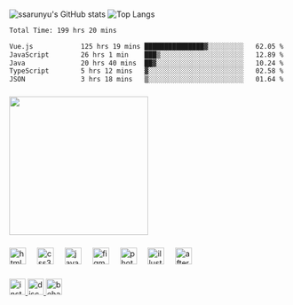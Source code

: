 ###

![ssarunyu's GitHub stats](https://github-readme-stats.vercel.app/api?username=ssarunyu&show_icons=true&theme=vue-dark)
![Top Langs](https://github-readme-stats.vercel.app/api/top-langs/?username=ssarunyu&layout=compact&theme=vue-dark)

<!--START_SECTION:waka-->

```txt
Total Time: 199 hrs 20 mins

Vue.js            125 hrs 19 mins ███████████████▓░░░░░░░░░   62.05 %
JavaScript        26 hrs 1 min    ███▒░░░░░░░░░░░░░░░░░░░░░   12.89 %
Java              20 hrs 40 mins  ██▓░░░░░░░░░░░░░░░░░░░░░░   10.24 %
TypeScript        5 hrs 12 mins   ▓░░░░░░░░░░░░░░░░░░░░░░░░   02.58 %
JSON              3 hrs 18 mins   ▒░░░░░░░░░░░░░░░░░░░░░░░░   01.64 %
```

<!--END_SECTION:waka-->

###

<img height="250" src="https://media.tenor.com/RQxJd4xNNDYAAAAd/chainsaw-man-anime.gif"  />

###

<div align="left">
  <img src="https://cdn.jsdelivr.net/gh/devicons/devicon/icons/html5/html5-original.svg" height="30" alt="html5 logo"  />
  <img width="12" />
  <img src="https://cdn.jsdelivr.net/gh/devicons/devicon/icons/css3/css3-original.svg" height="30" alt="css3 logo"  />
  <img width="12" />
  <img src="https://cdn.jsdelivr.net/gh/devicons/devicon/icons/javascript/javascript-original.svg" height="30" alt="javascript logo"  />
  <img width="12" />
  <img src="https://cdn.jsdelivr.net/gh/devicons/devicon/icons/figma/figma-original.svg" height="30" alt="figma logo"  />
  <img width="12" />
  <img src="https://cdn.jsdelivr.net/gh/devicons/devicon/icons/photoshop/photoshop-plain.svg" height="30" alt="photoshop logo"  />
  <img width="12" />
  <img src="https://cdn.jsdelivr.net/gh/devicons/devicon/icons/illustrator/illustrator-plain.svg" height="30" alt="illustrator logo"  />
  <img width="12" />
  <img src="https://cdn.jsdelivr.net/gh/devicons/devicon/icons/aftereffects/aftereffects-original.svg" height="30" alt="aftereffects logo"  />
</div>

###

<div align="left">
  <a href="https://www.instagram.com/sarxnyu/" target="_blank">
    <img src="https://img.shields.io/static/v1?message=Instagram&logo=instagram&label=&color=E4405F&logoColor=white&labelColor=&style=for-the-badge" height="29" alt="instagram logo"  />
  </a>
  <a href="discordapp.com/users/335704331905138689" target="_blank">
    <img src="https://img.shields.io/static/v1?message=Discord&logo=discord&label=&color=7289DA&logoColor=white&labelColor=&style=for-the-badge" height="29" alt="discord logo"  />
  </a>
  <a href="https://www.behance.net/ssarunyu04" target="_blank">
    <img src="https://img.shields.io/static/v1?message=Behance&logo=behance&label=&color=1769ff&logoColor=white&labelColor=&style=for-the-badge" height="29" alt="behance logo"  />
  </a>
</div>


###

